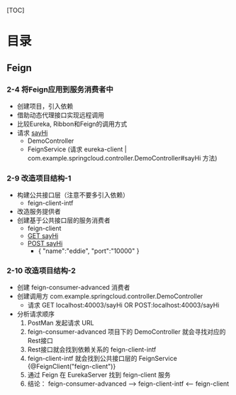 [TOC]

# 目录

## Feign

### 2-4 将Feign应用到服务消费者中

- 创建项目，引入依赖
- 借助动态代理接口实现远程调用
- 比较Eureka, Ribbon和Feign的调用方式
- 请求 [sayHi](localhost:40001/sayHi)
  - DemoController
  - FeignService (请求 eureka-client | com.example.springcloud.controller.DemoController#sayHi 方法)
  
### 2-9 改造项目结构-1

- 构建公共接口层（注意不要多引入依赖）
  - feign-client-intf
- 改造服务提供者
- 创建基于公共接口层的服务消费者
  - feign-client
  -  [GET sayHi](localhost:40002/sayHi)
  -  [POST sayHi](localhost:40002/sayHi)
     - { "name":"eddie", "port":"10000" } 
     
### 2-10 改造项目结构-2 

- 创建 feign-consumer-advanced 消费者
- 创建调用方 com.example.springcloud.controller.DemoController
  - 请求 GET localhost:40003/sayHi  OR  POST:localhost:40003/sayHi
- 分析请求顺序
  1. PostMan 发起请求 URL
  2. feign-consumer-advanced 项目下的 DemoController 就会寻找对应的Rest接口
  3. Rest接口就会找到依赖关系的 feign-client-intf 
  4. feign-client-intf 就会找到公共接口层的 FeignService {@FeignClient("feign-client")}
  5. 通过 Feign 在 EurekaServer 找到 feign-client 服务 
  6. 结论： feign-consumer-advanced --> feign-client-intf <-- feign-client